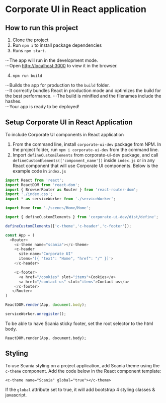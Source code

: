# Corporate UI in React application


## How to run this project

1. Clone the project
2. Run `npm i` to install package dependencies
3. Runs `npm start`. 

⋅⋅⋅The app will run in the development mode.<br>
⋅⋅⋅Open [http://localhost:3000](http://localhost:3000) to view it in the browser.

4. `npm run build`

⋅⋅⋅Builds the app for production to the `build` folder.<br>
⋅⋅⋅It correctly bundles React in production mode and optimizes the build for the best performance.
⋅⋅⋅The build is minified and the filenames include the hashes.<br>
⋅⋅⋅Your app is ready to be deployed!


## Setup Corporate UI in React Application

To include Corporate UI components in React application

1. From the command line, install `corporate-ui-dev` package from NPM. In the project folder, run `npm i corporate-ui-dev` from the command line.
2. Import `defineCustomElements` from corporate-ui-dev package, and call `defineCustomElements(['component_name'])` inside `index.js` or in any React component that will use Corporate UI components. Below is the example code in `index.js`

```js
import React from 'react';
import ReactDOM from 'react-dom';
import { BrowserRouter as Router } from 'react-router-dom';
import './index.css';
import * as serviceWorker from './serviceWorker';

import Home from './scenes/Home/Home';

import { defineCustomElements } from 'corporate-ui-dev/dist/define';

defineCustomElements(['c-theme','c-header','c-footer']);

const App = (
  <Router>
    <c-theme name="scania"></c-theme>
    <c-header
      site-name="Corporate UI"
      items='[{ "text": "Home", "href": "/" }]'>
    </c-header>

    <c-footer>
      <a href="/cookies" slot="items">Cookies</a>
      <a href="/contact-us" slot="items">Contact us</a>
    </c-footer>
   </Router>
)

ReactDOM.render(App, document.body);

serviceWorker.unregister();

```

To be able to have Scania sticky footer, set the root selector to the html body. 
```
ReactDOM.render(App, document.body);
```


## Styling

To use Scania styling on a project application, add Scania theme using the `c-theme` component. Add the code below in the React component template:

`<c-theme name="Scania" global="true"></c-theme>`

If the `global` attribute set to true, it will add bootstrap 4 styling classes & javascript.
